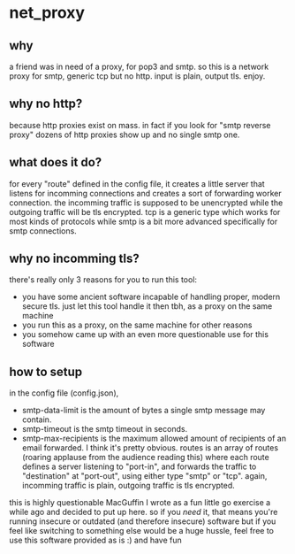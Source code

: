 # net_proxy

## why
a friend was in need of a proxy, for pop3 and smtp. so this is a network proxy for smtp, generic tcp but no http. input is plain, output tls. enjoy.

## why no http?
because http proxies exist on mass. in fact if you look for "smtp reverse proxy" dozens of http proxies show up and no single smtp one.

## what does it do?
for every "route" defined in the config file, it creates a little server that listens for incomming connections and creates a sort of forwarding worker connection. the incomming traffic is supposed to be unencrypted while the outgoing traffic will be tls encrypted.
tcp is a generic type which works for most kinds of protocols while smtp is a bit more advanced specifically for smtp connections.

## why no incomming tls?
there's really only 3 reasons for you to run this tool:

- you have some ancient software incapable of handling proper, modern secure tls. just let this tool handle it then tbh, as a proxy on the same machine
- you run this as a proxy, on the same machine for other reasons
- you somehow came up with an even more questionable use for this software

## how to setup
in the config file (config.json),
- smtp-data-limit is the amount of bytes a single smtp message may contain.
- smtp-timeout is the smtp timeout in seconds.
- smtp-max-recipients is the maximum allowed amount of recipients of an email forwarded.
I think it's pretty obvious.
routes is an array of routes (roaring applause from the audience reading this)
where each route defines a server listening to "port-in", and forwards the traffic to "destination" at "port-out", using either type "smtp" or "tcp".
again, incomming traffic is plain, outgoing traffic is tls encrypted.

this is highly questionable MacGuffin I wrote as a fun little go exercise a while ago and decided to put up here. so if you *need* it, that means you're running insecure or outdated (and therefore insecure) software but if you feel like switching to something else would be a huge hussle, feel free to use this software provided as is :) and have fun

